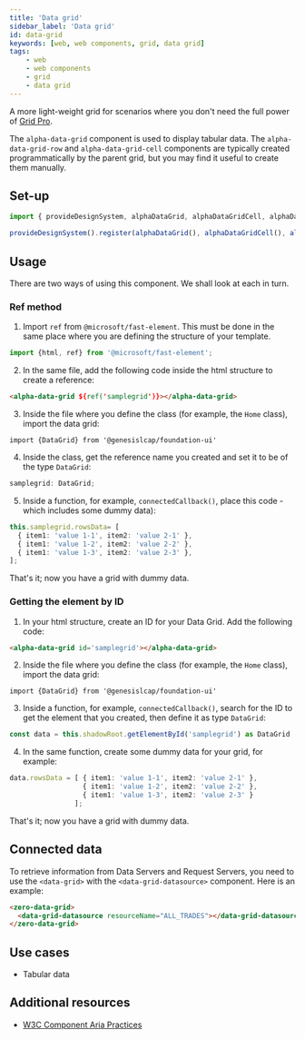 ```yaml
---
title: 'Data grid'
sidebar_label: 'Data grid'
id: data-grid
keywords: [web, web components, grid, data grid]
tags:
    - web
    - web components
    - grid
    - data grid
---
```



A more light-weight grid for scenarios where you don't need the full power of [Grid Pro](../../../../web/web-components/grids/grid-pro/grid-pro-intro/).

The `alpha-data-grid` component is used to display tabular data. The `alpha-data-grid-row` and `alpha-data-grid-cell` components are typically created programmatically by the parent grid, but you may find it useful to create them manually.

## Set-up

```ts
import { provideDesignSystem, alphaDataGrid, alphaDataGridCell, alphaDataGridRow } from '@genesislcap/alpha-design-system';

provideDesignSystem().register(alphaDataGrid(), alphaDataGridCell(), alphaDataGridRow());
```

## Usage
There are two ways of using this component. We shall look at each in turn.

### Ref method

1. Import `ref` from `@microsoft/fast-element`. This must be done in the same place where you are defining the structure of your template.

```typescript
import {html, ref} from '@microsoft/fast-element';
```

2. In the same file, add the following code inside the html structure to create a reference:

```html
<alpha-data-grid ${ref('samplegrid')}></alpha-data-grid>    
```

3. Inside the file where you define the class (for example, the `Home` class), import the data grid:

```
import {DataGrid} from '@genesislcap/foundation-ui'
```

4. Inside the class, get the reference name you created and set it to be of the type `DataGrid`:

```ts
samplegrid: DataGrid;
```
5. Inside a function, for example, `connectedCallback()`, place this code - which includes some dummy data):

```ts
this.samplegrid.rowsData= [
  { item1: 'value 1-1', item2: 'value 2-1' },
  { item1: 'value 1-2', item2: 'value 2-2' },
  { item1: 'value 1-3', item2: 'value 2-3' },
];
```
That's it; now you have a grid with dummy data. 

### Getting the element by ID

1. In your html structure, create an ID for your Data Grid. Add the following code:

```html
<alpha-data-grid id='samplegrid'></alpha-data-grid>    
```

2. Inside the file where you define the class (for example, the `Home` class), import the data grid:

```
import {DataGrid} from '@genesislcap/foundation-ui'
```

3. Inside a function, for example, `connectedCallback()`, search for the ID to get the element that you created, then define it as type `DataGrid`:

```ts
const data = this.shadowRoot.getElementById('samplegrid') as DataGrid
```
4. In the same function, create some dummy data for your grid, for example:

```ts
data.rowsData = [ { item1: 'value 1-1', item2: 'value 2-1' },
                  { item1: 'value 1-2', item2: 'value 2-2' },
                  { item1: 'value 1-3', item2: 'value 2-3' }
                ];
```

That's it; now you have a grid with dummy data. 

## Connected data

To retrieve information from Data Servers and Request Servers, you need to use the `<data-grid>` with the `<data-grid-datasource>` component. Here is an example:

```html
<zero-data-grid>
  <data-grid-datasource resourceName="ALL_TRADES"></data-grid-datasource>
</zero-data-grid>
```

## Use cases

* Tabular data

## Additional resources

- [W3C Component Aria Practices](https://www.w3.org/WAI/ARIA/apg/patterns/grid/)
